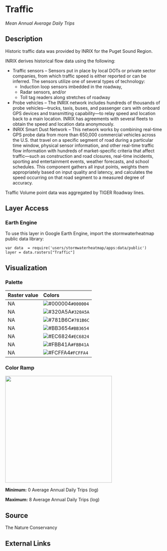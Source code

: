 Traffic
================

*Mean Annual Average Daily Trips*

## Description

Historic traffic data was provided by INRIX for the Puget Sound Region.

INRIX derives historical flow data using the following:

-   Traffic sensors – Sensors put in place by local DOTs or private
    sector companies, from which traffic speed is either reported or can
    be inferred. The sensors utilize one of several types of technology:
    -   Induction loop sensors imbedded in the roadway,
    -   Radar sensors, and/or
    -   Toll tag readers along stretches of roadway
-   Probe vehicles – The INRIX network includes hundreds of thousands of
    probe vehicles—trucks, taxis, buses, and passenger cars with onboard
    GPS devices and transmitting capability—to relay speed and location
    back to a main location. INRIX has agreements with several fleets to
    obtain the speed and location data anonymously.
-   INRIX Smart Dust Network – This network works by combining real-time
    GPS probe data from more than 650,000 commercial vehicles across the
    U.S. that travel on a specific segment of road during a particular
    time window, physical sensor information, and other real-time
    traffic flow information with hundreds of market-specific criteria
    that affect traffic—such as construction and road closures,
    real-time incidents, sporting and entertainment events, weather
    forecasts, and school schedules. This component gathers all input
    points, weights them appropriately based on input quality and
    latency, and calculates the speed occurring on that road segment to
    a measured degree of accuracy.

Traffic Volume point data was aggregated by TIGER Roadway lines.

## Layer Access

### Earth Engine

To use this layer in Google Earth Engine, import the stormwaterheatmap
public data library:

    var data  = require('users/stormwaterheatmap/apps:data/public')
    layer = data.rasters["Traffic"]

## Visualization

### Palette

| Raster value | Colors                                                                    |
|:-------------|:--------------------------------------------------------------------------|
| NA           | ![\#000004](https://via.placeholder.com/15/000004/000000?text=+)`#000004` |
| NA           | ![\#320A5A](https://via.placeholder.com/15/320A5A/000000?text=+)`#320A5A` |
| NA           | ![\#781B6C](https://via.placeholder.com/15/781B6C/000000?text=+)`#781B6C` |
| NA           | ![\#BB3654](https://via.placeholder.com/15/BB3654/000000?text=+)`#BB3654` |
| NA           | ![\#EC6824](https://via.placeholder.com/15/EC6824/000000?text=+)`#EC6824` |
| NA           | ![\#FBB41A](https://via.placeholder.com/15/FBB41A/000000?text=+)`#FBB41A` |
| NA           | ![\#FCFFA4](https://via.placeholder.com/15/FCFFA4/000000?text=+)`#FCFFA4` |

### Color Ramp

<img src="C:/Users/CNilsen/Documents/repos/heatmap_earthengine/layer_docs/traffic_files/figure-gfm/unnamed-chunk-9-1.png" width="340" />

**Minimum:** 0 Average Annual Daily Trips (log)

**Maximum:** 8 Average Annual Daily Trips (log)

## Source

The Nature Conservancy

## External Links
